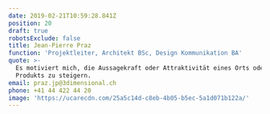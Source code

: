 ```yaml
---
date: 2019-02-21T10:59:28.841Z
position: 20
draft: true
robotsExclude: false
title: Jean-Pierre Praz
function: 'Projektleiter, Architekt BSc, Design Kommunikation BA'
quote: >-
  Es motiviert mich, die Aussagekraft oder Attraktivität eines Orts oder
  Produkts zu steigern.
email: praz.jp@3dimensional.ch
phone: +41 44 422 44 20
image: 'https://ucarecdn.com/25a5c14d-c8eb-4b05-b5ec-5a1d071b122a/'
---
```


